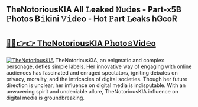 ## TheNotoriousKIA All 𝙻eaked 𝙽u𝚍es - Part-x5B 𝙿hotos B𝚒kini 𝚅𝚒deo - Hot 𝙿art 𝙻eaks hGcoR

# <h2><a href="http://ld3vf6.urlbe.top/?page=TheNotoriousKIA">🔗🔗👉👉 TheNotoriousKIA P𝚑oto𝚜Vid𝚎o</a></h2>

[![TheNotoriousKIA](https://i.imgur.com/eBuTRDB.gif)](http://ld3vf6.urlbe.top/?page=TheNotoriousKIA)
TheNotoriousKIA, an enigmatic and complex personage, defies simple labels. Her innovative way of engaging with online audiences has fascinated and enraged spectators, igniting debates on privacy, morality, and the intricacies of digital societies. Though her future direction is unclear, her influence on digital media is indisputable. With an unwavering spirit and undeniable allure, TheNotoriousKIA influence on digital media is groundbreaking.
